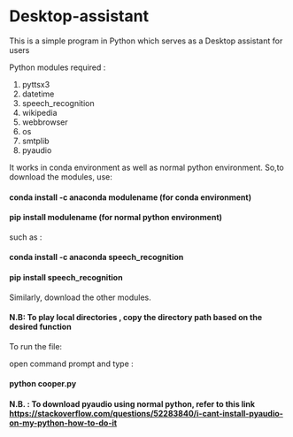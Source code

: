 # Desktop-assistant

This is a simple program in Python which serves as a Desktop assistant for users

Python modules required  :
1. pyttsx3
2. datetime
3. speech_recognition
4. wikipedia
5. webbrowser
6. os
7. smtplib
8. pyaudio

It works in conda environment as well as normal python environment. So,to download the modules, use:

#### conda install -c anaconda modulename                       (for conda environment)
#### pip install modulename                                     (for normal python environment)

such as :

#### conda install -c anaconda speech_recognition
#### pip install  speech_recognition

Similarly, download the other modules.

#### N.B: To play local directories , copy the directory path based on the desired function

To run the file:

open command prompt and type :

#### python cooper.py

#### N.B. : To download pyaudio using normal python, refer to this link https://stackoverflow.com/questions/52283840/i-cant-install-pyaudio-on-my-python-how-to-do-it




